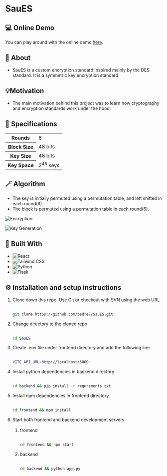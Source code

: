 # SauES

## 💻 Online Demo

You can play around with the online demo [here](https://sau-es.netlify.app/).

## 📝 About

- SauES is a custom encryption standard inspired mainly by the DES standard. It is a symmetric key encryption standard.

## 💡Motivation

- The main motivation behind this project was to learn how cryptography and encryption standards work under the hood.

## 🧪 Specifications

<table>
    <tr>
        <th>Rounds</th>
        <td>6</td>
    </tr>
    <tr>
        <th>Block Size</th>
        <td>48 bits</td>
    </tr>
    <tr>
        <th>Key Size</th>
        <td>48 bits</td>
    </tr>
    <tr>
        <th>Key Space</th>
        <td>2<sup>48</sup> keys</td>
    </tr>
</table>

## 🪄 Algorithm

- The key is initially permuted using a permutation table, and left shifted in each round(6).
- The block is permuted using a permutation table in each round(6).

![Encryption](https://cdn.discordapp.com/attachments/1180115919482130464/1183487211920949318/image.png?ex=6588835b&is=65760e5b&hm=d61f5abdecbee5ee5eba0b123591ca6614b43abd7b70f2a1e9b38940174ba473&)

![Key Generation](https://cdn.discordapp.com/attachments/1180115919482130464/1183479915081891941/image.png?ex=65887c8f&is=6576078f&hm=c66598fa8fd41f885e16dd87191b4c56a2f579fd39e8e7b09a843a3a1d7c86fa&)

## 🧱 Built With

- ![React](https://img.shields.io/badge/React-20232A?style=for-the-badge&logo=react&logoColor=61DAFB)
- ![Tailwind CSS](https://img.shields.io/badge/Tailwind_CSS-38B2AC?style=for-the-badge&logo=tailwind-css&logoColor=white)
- ![Python](https://img.shields.io/badge/Python-FFD43B?style=for-the-badge&logo=python&logoColor=blue)
- ![Flask](https://img.shields.io/badge/Flask-000000?style=for-the-badge&logo=flask&logoColor=white)

## ⚙️ Installation and setup instructions

1. Clone down this repo. Use Git or checkout with SVN using the web URL <br><br>
   ```sh
   git clone https://github.com/bedre7/SauES.git
   ```
2. Change directory to the cloned repo<br><br>
   ```sh
   cd SauES
   ```
3. Create .env file under frontend directory and add the following line<br><br>
   ```sh
   VITE_API_URL=http://localhost:5000
   ```
4. Install python dependencies in backend directory<br><br>
   ```sh
   cd backend && pip install -r requrements.txt
   ```
5. Install npm dependencies in frontend directory<br><br>
   ```sh
   cd frontend && npm install
   ```
6. Start both frontend and backend development servers <br><br>
   1. frontend<br><br>
      ```sh
      cd frontend && npm start
      ```
   2. backend<br><br>
      ```sh
      cd backend && python app.py
      ```
